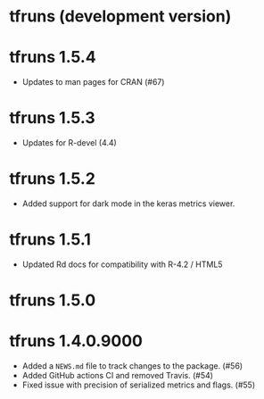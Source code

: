 # tfruns (development version)

# tfruns 1.5.4

* Updates to man pages for CRAN (#67)

# tfruns 1.5.3

* Updates for R-devel (4.4)

# tfruns 1.5.2

* Added support for dark mode in the keras metrics viewer.

# tfruns 1.5.1

* Updated Rd docs for compatibility with R-4.2 / HTML5

# tfruns 1.5.0

# tfruns 1.4.0.9000

* Added a `NEWS.md` file to track changes to the package. (#56)
* Added GitHub actions CI and removed Travis. (#54)
* Fixed issue with precision of serialized metrics and flags. (#55)
